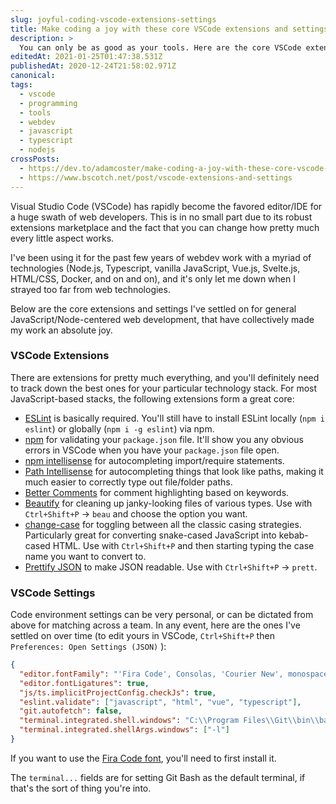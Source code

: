 ```yaml
---
slug: joyful-coding-vscode-extensions-settings
title: Make coding a joy with these core VSCode extensions and settings
description: >
  You can only be as good as your tools. Here are the core VSCode extensions and settings that I use to make web development a blast.
editedAt: 2021-01-25T01:47:38.531Z
publishedAt: 2020-12-24T21:58:02.971Z
canonical:
tags:
  - vscode
  - programming
  - tools
  - webdev
  - javascript
  - typescript
  - nodejs
crossPosts:
  - https://dev.to/adamcoster/make-coding-a-joy-with-these-core-vscode-extensions-and-settings-5b5b
  - https://www.bscotch.net/post/vscode-extensions-and-settings
---
```


Visual Studio Code (VSCode) has rapidly become the favored editor/IDE for a huge swath of web developers. This is in no small part due to its robust extensions marketplace and the fact that you can change how pretty much every little aspect works.

I've been using it for the past few years of webdev work with a myriad of technologies (Node.js, Typescript, vanilla JavaScript, Vue.js, Svelte.js, HTML/CSS, Docker, and on and on), and it's only let me down when I strayed too far from web technologies.

Below are the core extensions and settings I've settled on for general JavaScript/Node-centered web development, that have collectively made my work an absolute joy.

### VSCode Extensions

There are extensions for pretty much everything, and you'll definitely need to track down the best ones for your particular technology stack. For most JavaScript-based stacks, the following extensions form a great core:

- [ESLint](https://marketplace.visualstudio.com/items?itemName=dbaeumer.vscode-eslint) is basically required. You'll still have to install ESLint locally (`npm i eslint`) or globally (`npm i -g eslint`) via npm.
- [npm](https://marketplace.visualstudio.com/items?itemName=eg2.vscode-npm-script) for validating your `package.json` file. It'll show you any obvious errors in VSCode when you have your `package.json` file open.
- [npm intellisense](https://marketplace.visualstudio.com/items?itemName=christian-kohler.npm-intellisense) for autocompleting import/require statements.
- [Path Intellisense](https://marketplace.visualstudio.com/items?itemName=christian-kohler.path-intellisense) for autocompleting things that look like paths, making it much easier to correctly type out file/folder paths.
- [Better Comments](https://marketplace.visualstudio.com/items?itemName=aaron-bond.better-comments) for comment highlighting based on keywords.
- [Beautify](https://marketplace.visualstudio.com/items?itemName=HookyQR.beautify) for cleaning up janky-looking files of various types. Use with `Ctrl+Shift+P` &rarr; `beau` and choose the option you want.
- [change-case](https://marketplace.visualstudio.com/items?itemName=wmaurer.change-case) for toggling between all the classic casing strategies. Particularly great for converting snake-cased JavaScript into kebab-cased HTML. Use with `Ctrl+Shift+P` and then starting typing the case name you want to convert to.
- [Prettify JSON](https://marketplace.visualstudio.com/items?itemName=mohsen1.prettify-json) to make JSON readable. Use with `Ctrl+Shift+P` &rarr; `prett`.

### VSCode Settings

Code environment settings can be very personal, or can be dictated from above for matching across a team. In any event, here are the ones I've settled on over time (to edit yours in VSCode, `Ctrl+Shift+P` then `Preferences: Open Settings (JSON)` ):

```json
{
  "editor.fontFamily": "'Fira Code', Consolas, 'Courier New', monospace",
  "editor.fontLigatures": true,
  "js/ts.implicitProjectConfig.checkJs": true,
  "eslint.validate": ["javascript", "html", "vue", "typescript"],
  "git.autofetch": false,
  "terminal.integrated.shell.windows": "C:\\Program Files\\Git\\bin\\bash.exe",
  "terminal.integrated.shellArgs.windows": ["-l"]
}
```

If you want to use the [Fira Code font](https://github.com/tonsky/FiraCode), you'll need to first install it.

The `terminal...` fields are for setting Git Bash as the default terminal, if that's the sort of thing you're into.
